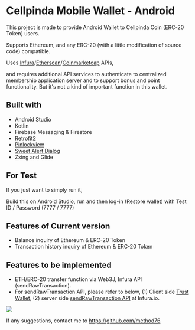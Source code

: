 # Cellpinda Mobile Wallet - Android

This project is made to provide Android Wallet to Cellpinda Coin (ERC-20 Token) users.

Supports Ethereum, and any ERC-20 (with a little modification of source code) compatible.

Uses [Infura](https://infura.io/)/[Etherscan](https://etherscan.io/apis)/[Coinmarketcap](https://coinmarketcap.com/api/) APIs, 

and requires additional API services to authenticate to centralized membership application server and to support bonus and point functionality. But it's not a kind of important function in this wallet.

## Built with
* Android Studio
* Kotlin
* Firebase Messaging & Firestore
* Retrofit2
* [Pinlockview](https://github.com/aritraroy/PinLockView)
* [Sweet Alert Dialog](https://github.com/pedant/sweet-alert-dialog)
* Zxing and Glide

## For Test

If you just want to simply run it,

Build this on Android Studio, run and then log-in (Restore wallet) with Test ID / Password (7777 / 7777)

## Features of Current version

* Balance inquiry of Ethereum & ERC-20 Token
* Transaction history inquiry of Ethereum & ERC-20 Token

## Features to be implemented

* ETH/ERC-20 transfer function via Web3J, Infura API (sendRawTransaction).
* For sendRawTransaction API, please refer to below, 
(1) Client side [Trust Wallet](https://github.com/TrustWallet/trust-wallet-android-source),
(2) server side [sendRawTransaction API](https://infura.io/docs/ethereum/json-rpc/eth_sendRawTransaction) at Infura.io.


[<img src="https://wallet.cellpinda.com/img/mobile-wallet-screenshot.jpg">](https://play.google.com/store/apps/details?id=com.cellpinda.coin.wallet)


If any suggestions, contact me to https://github.com/method76
